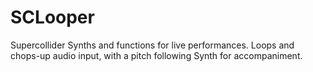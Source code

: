 # SCLooper

Supercollider Synths and functions for live performances.
Loops and chops-up audio input, with a pitch following Synth for accompaniment.
